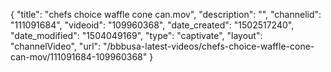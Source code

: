 {
    "title": "chefs choice waffle cone can.mov",
    "description": "",
    "channelid": "111091684",
    "videoid": "109960368",
    "date_created": "1502517240",
    "date_modified": "1504049169",
    "type": "captivate",
    "layout": "channelVideo",
    "url": "\/bbbusa-latest-videos\/chefs-choice-waffle-cone-can-mov\/111091684-109960368"
}